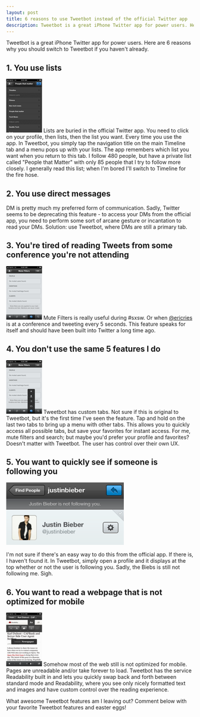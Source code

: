```yaml
---
layout: post
title: 6 reasons to use Tweetbot instead of the official Twitter app
description: Tweetbot is a great iPhone Twitter app for power users. Here are 8 reasons why you should switch to Tweetbot if you haven't already.
---
```

Tweetbot is a great iPhone Twitter app for power users. Here are 6 reasons why you should switch to Tweetbot if you haven't already.

## 1. You use lists
<img class='left' src='/images/tweetbot/tweetbot-lists.png' alt='Tweetbot lists' width='96' height='144' />
Lists are buried in the official Twitter app. You need to click on your profile, then lists, then the list you want. Every time you use the app. In Tweetbot, you simply tap the navigation title on the main Timeline tab and a menu pops up with your lists. The app remembers which list you want when you return to this tab. I follow 480 people, but have a private list called "People that Matter" with only 85 people that I try to follow more closely. I generally read this list; when I'm bored I'll switch to Timeline for the fire hose.

## 2. You use direct messages
DM is pretty much my preferred form of communication. Sadly, Twitter seems to be deprecating this feature - to access your DMs from the official app, you need to perform some sort of arcane gesture or incantation to read your DMs. Solution: use Tweetbot, where DMs are still a primary tab.

## 3. You're tired of reading Tweets from some conference you're not attending
<img class='left' src='/images/tweetbot/tweetbot-mute.png' alt='Tweetbot Mute Filters' width='96' height='144' />
Mute Filters is really useful during #sxsw. Or when <a href='http://twitter.com/ericries'>@ericries</a> is at a conference and tweeting every 5 seconds. This feature speaks for itself and should have been built into Twitter a long time ago.
<div class='clear'></div>

## 4. You don't use the same 5 features I do
<img class='right' src='/images/tweetbot/tweetbot-custom-tabs.png' alt='Tweetbot Custom Tabs' width='96' height='144' />
Tweetbot has custom tabs. Not sure if this is original to Tweetbot, but it's the first time I've seen the feature. Tap and hold on the last two tabs to bring up a menu with other tabs. This allows you to quickly access all possible tabs, but save your favorites for instant access. For me, mute filters and search; but maybe you'd prefer your profile and favorites? Doesn't matter with Tweetbot. The user has control over their own UX.

## 5. You want to quickly see if someone is following you
<p><img src='/images/tweetbot/tweetbot-following.png' alt='Tweetbot Following' width='316' height='168' /></p>

I'm not sure if there's an easy way to do this from the official app. If there is, I haven't found it. In Tweetbot, simply open a profile and it displays at the top whether or not the user is following you. Sadly, the Biebs is still not following me. Sigh.

## 6. You want to read a webpage that is not optimized for mobile
<img class='right' src='/images/tweetbot/tweetbot-readability.png' alt='Tweetbot Readability' width='96' height='144' />
Somehow most of the web still is not optimized for mobile. Pages are unreadable and/or take forever to load. Tweetbot has the service Readability built in and lets you quickly swap back and forth between standard mode and Readability, where you see only nicely formatted text and images and have custom control over the reading experience.
<div class='clear'></div>

What awesome Tweetbot features am I leaving out? Comment below with your favorite Tweetbot features and easter eggs!
